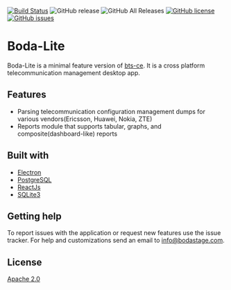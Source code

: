 [![Build Status](https://travis-ci.org/bodastage/bts-ce-lite.svg?branch=master)](https://travis-ci.org/bodastage/bts-ce-lite) ![GitHub release](https://img.shields.io/github/release/bodastage/bts-ce-lite.svg)  ![GitHub All Releases](https://img.shields.io/github/downloads/bodastage/bts-ce-lite/total.svg) [![GitHub license](https://img.shields.io/github/license/bodastage/bts-ce-lite.svg)](https://github.com/bodastage/bts-ce-lite/blob/master/LICENSE) [![GitHub issues](https://img.shields.io/github/issues/bodastage/bts-ce-lite.svg)](https://github.com/bodastage/bts-ce-lite/issues)

# Boda-Lite

Boda-Lite is a minimal feature version of [bts-ce](https://github.com/bodastage/bts-ce). It is a cross 
platform telecommunication management desktop app.

## Features
* Parsing telecommunication configuration management dumps for various vendors(Ericsson, Huawei, Nokia, ZTE)
* Reports module that supports tabular, graphs, and composite(dashboard-like) reports

## Built with 
* [Electron](https://electronjs.org)
* [PostgreSQL](https://www.postgresql.org/)
* [ReactJs](https://reactjs.org/)
* [SQLite3](https://www.sqlite.org/index.html)


## Getting help
To report issues with the application or request new features use the issue tracker. For help and customizations send an email to info@bodastage.com.

## License

[Apache 2.0](LICENSE.md)



